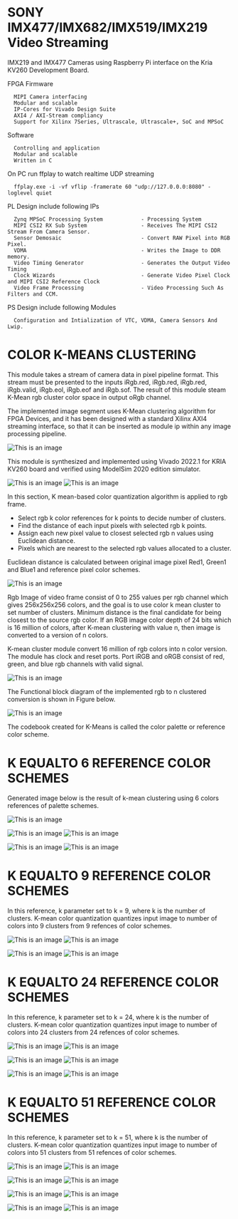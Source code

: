 # SONY IMX477/IMX682/IMX519/IMX219 Video Streaming


IMX219 and IMX477 Cameras using Raspberry Pi interface on the Kria KV260 Development Board.


FPGA Firmware

      MIPI Camera interfacing 
      Modular and scalable 
      IP-Cores for Vivado Design Suite 
      AXI4 / AXI-Stream compliancy 
      Support for Xilinx 7Series, Ultrascale, Ultrascale+, SoC and MPSoC 

Software

      Controlling and application 
      Modular and scalable 
      Written in C


On PC run ffplay to watch realtime UDP streaming

      ffplay.exe -i -vf vflip -framerate 60 "udp://127.0.0.0:8080" -loglevel quiet
      
      

PL Design include following IPs

      Zynq MPSoC Processing System            - Processing System
      MIPI CSI2 RX Sub System                 - Receives The MIPI CSI2 Stream From Camera Sensor.
      Sensor Demosaic                         - Convert RAW Pixel into RGB Pixel.
      VDMA                                    - Writes the Image to DDR memory.
      Video Timing Generator                  - Generates the Output Video Timing
      Clock Wizards                           - Generate Video Pixel Clock and MIPI CSI2 Reference Clock
      Video Frame Processing                  - Video Processing Such As Filters and CCM.

PS Design include following Modules

      Configuration and Intialization of VTC, VDMA, Camera Sensors And Lwip.
      
# COLOR K-MEANS CLUSTERING

This module takes a stream of camera data in pixel pipeline format. This stream must be presented to the inputs iRgb.red, iRgb.red, iRgb.red, iRgb.valid, iRgb.eol, iRgb.eof and iRgb.sof. The result of this module steam K-Mean rgb cluster color space in output oRgb channel.

The implemented image segment uses K-Mean clustering algorithm for FPGA Devices, and it has been designed with a standard Xilinx AXI4 streaming interface, so that it can be inserted as module ip within any image processing pipeline.

![This is an image](docs/assets/rgb_module.bmp)

This module is synthesized and implemented using Vivado 2022.1 for KRIA KV260 board and verified using ModelSim 2020 edition simulator.

![This is an image](docs/assets/k5.png)
![This is an image](docs/assets/k6.png)

In this section, K mean-based color quantization algorithm is applied to rgb frame.

- Select rgb k color references for k points to decide number of clusters.
- Find the distance of each input pixels with selected rgb k points. 
- Assign each new pixel value to closest selected rgb n values using Euclidean distance.
- Pixels which are nearest to the selected rgb values allocated to a cluster.

Euclidean distance is calculated between original image pixel Red1, Green1 and Blue1 and reference pixel color schemes.

![This is an image](docs/assets/k1.png)


Rgb Image of video frame consist of 0 to 255 values per rgb channel which gives 256x256x256 colors, and the goal is to use color k mean cluster to set number of clusters. Minimum distance is the final candidate for being closest to the source rgb color. If an RGB image color depth of 24 bits which is 16 million of colors, after K-mean clustering with value n, then image is converted to a version of n colors.

K-mean cluster module convert 16 million of rgb colors into n color version. The module has clock and reset ports. Port iRGB and oRGB consist of red, green, and blue rgb channels with valid signal.

![This is an image](docs/assets/k3.png)

The Functional block diagram of the implemented rgb to n clustered conversion is shown in Figure below. 

![This is an image](docs/assets/k7.png)

The codebook created for K-Means is called the color palette or reference color scheme.

# K EQUALTO 6 REFERENCE COLOR SCHEMES

Generated image below is the result of k-mean clustering using 6 colors references of palette schemes.

![This is an image](docs/assets/k2.png)

![This is an image](docs/assets/Picture1.jpg)
![This is an image](docs/assets/Picture2.jpg)

![This is an image](docs/assets/Picture3.jpg)
![This is an image](docs/assets/Picture4.jpg)

# K EQUALTO 9 REFERENCE COLOR SCHEMES

In this reference, k parameter set to k = 9, where k is the number of clusters. K-mean color quantization quantizes input image to number of colors into 9 clusters from 9 refences of color schemes. 

![This is an image](docs/assets/Picture1.jpg)
![This is an image](docs/assets/Picture5.jpg)

![This is an image](docs/assets/Picture3.jpg)
![This is an image](docs/assets/Picture6.jpg)


# K EQUALTO 24 REFERENCE COLOR SCHEMES

In this reference, k parameter set to k = 24, where k is the number of clusters. K-mean color quantization quantizes input image to number of colors into 24 clusters from 24 refences of color schemes. 

![This is an image](docs/assets/Picture1.jpg)
![This is an image](docs/assets/Picture7.jpg)

![This is an image](docs/assets/Picture3.jpg)
![This is an image](docs/assets/Picture8.jpg)


![This is an image](docs/assets/Picture9.jpg)
![This is an image](docs/assets/Picture10.jpg)

# K EQUALTO 51 REFERENCE COLOR SCHEMES

In this reference, k parameter set to k = 51, where k is the number of clusters. K-mean color quantization quantizes input image to number of colors into 51 clusters from 51 refences of color schemes. 

![This is an image](docs/assets/Picture1.jpg)
![This is an image](docs/assets/Picture11.jpg)

![This is an image](docs/assets/Picture3.jpg)
![This is an image](docs/assets/Picture13.jpg)


![This is an image](docs/assets/Picture9.jpg)
![This is an image](docs/assets/Picture12.jpg)

![This is an image](docs/assets/1600_900.bmp)
![This is an image](docs/assets/clustering.bmp)

